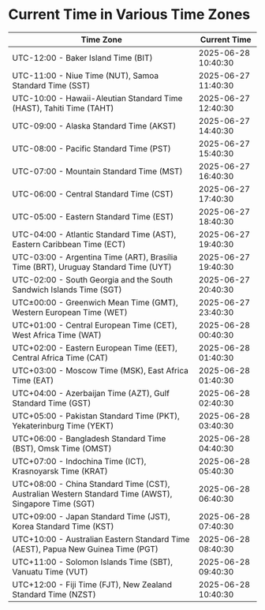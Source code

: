 # Current Time in Various Time Zones

| Time Zone | Current Time |
|-----------|--------------|
| UTC-12:00 - Baker Island Time (BIT) | 2025-06-28 10:40:30 |
| UTC-11:00 - Niue Time (NUT), Samoa Standard Time (SST) | 2025-06-27 11:40:30 |
| UTC-10:00 - Hawaii-Aleutian Standard Time (HAST), Tahiti Time (TAHT) | 2025-06-27 12:40:30 |
| UTC-09:00 - Alaska Standard Time (AKST) | 2025-06-27 14:40:30 |
| UTC-08:00 - Pacific Standard Time (PST) | 2025-06-27 15:40:30 |
| UTC-07:00 - Mountain Standard Time (MST) | 2025-06-27 16:40:30 |
| UTC-06:00 - Central Standard Time (CST) | 2025-06-27 17:40:30 |
| UTC-05:00 - Eastern Standard Time (EST) | 2025-06-27 18:40:30 |
| UTC-04:00 - Atlantic Standard Time (AST), Eastern Caribbean Time (ECT) | 2025-06-27 19:40:30 |
| UTC-03:00 - Argentina Time (ART), Brasília Time (BRT), Uruguay Standard Time (UYT) | 2025-06-27 19:40:30 |
| UTC-02:00 - South Georgia and the South Sandwich Islands Time (SGT) | 2025-06-27 20:40:30 |
| UTC±00:00 - Greenwich Mean Time (GMT), Western European Time (WET) | 2025-06-27 23:40:30 |
| UTC+01:00 - Central European Time (CET), West Africa Time (WAT) | 2025-06-28 00:40:30 |
| UTC+02:00 - Eastern European Time (EET), Central Africa Time (CAT) | 2025-06-28 01:40:30 |
| UTC+03:00 - Moscow Time (MSK), East Africa Time (EAT) | 2025-06-28 01:40:30 |
| UTC+04:00 - Azerbaijan Time (AZT), Gulf Standard Time (GST) | 2025-06-28 02:40:30 |
| UTC+05:00 - Pakistan Standard Time (PKT), Yekaterinburg Time (YEKT) | 2025-06-28 03:40:30 |
| UTC+06:00 - Bangladesh Standard Time (BST), Omsk Time (OMST) | 2025-06-28 04:40:30 |
| UTC+07:00 - Indochina Time (ICT), Krasnoyarsk Time (KRAT) | 2025-06-28 05:40:30 |
| UTC+08:00 - China Standard Time (CST), Australian Western Standard Time (AWST), Singapore Time (SGT) | 2025-06-28 06:40:30 |
| UTC+09:00 - Japan Standard Time (JST), Korea Standard Time (KST) | 2025-06-28 07:40:30 |
| UTC+10:00 - Australian Eastern Standard Time (AEST), Papua New Guinea Time (PGT) | 2025-06-28 08:40:30 |
| UTC+11:00 - Solomon Islands Time (SBT), Vanuatu Time (VUT) | 2025-06-28 09:40:30 |
| UTC+12:00 - Fiji Time (FJT), New Zealand Standard Time (NZST) | 2025-06-28 10:40:30 |
